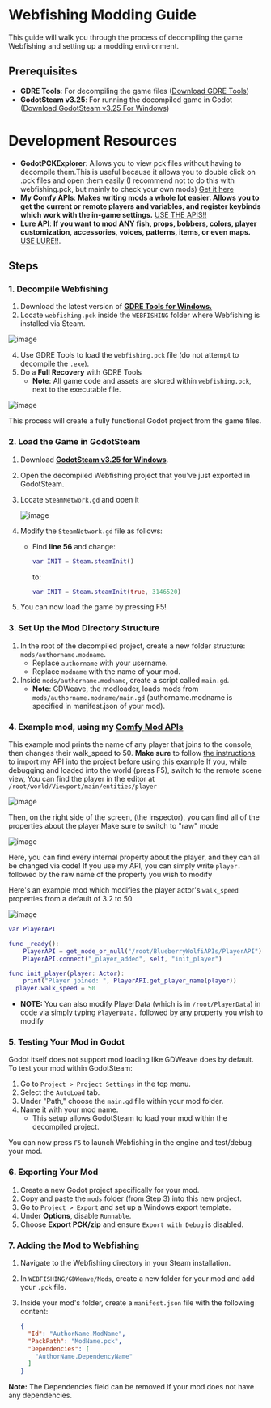# Webfishing Modding Guide

This guide will walk you through the process of decompiling the game Webfishing and setting up a modding environment.

## Prerequisites

- **GDRE Tools**: For decompiling the game files ([Download GDRE Tools](https://github.com/bruvzg/gdsdecomp/releases/latest))
- **GodotSteam v3.25**: For running the decompiled game in Godot ([Download GodotSteam v3.25 For Windows](https://github.com/GodotSteam/GodotSteam/releases/download/v3.25/win64-g353-s159-gs325.zip))

# Development Resources

- **GodotPCKExplorer**: Allows you to view pck files without having to decompile them.This is useful because it allows you to double click on .pck files and open them easily (I recommend not to do this with webfishing.pck, but mainly to check your own mods) [Get it here](https://github.com/DmitriySalnikov/GodotPCKExplorer) 
- **My Comfy APIs**: **Makes writing mods a whole lot easier. Allows you to get the current or remote players and variables, and register keybinds which work with the in-game settings.** [USE THE APIS!!](https://github.com/BlueberryWolf/APIs)
- **Lure API**: **If you want to mod ANY fish, props, bobbers, colors, player customization, accessories, voices, patterns, items, or even maps.** [USE LURE!!](https://github.com/Sulayre/WebfishingLure).

## Steps

### 1. Decompile Webfishing

1. Download the latest version of **[GDRE Tools for Windows.](https://github.com/bruvzg/gdsdecomp/releases/latest)**
2. Locate `webfishing.pck` inside the `WEBFISHING` folder where Webfishing is installed via Steam.

![image](https://github.com/user-attachments/assets/8c0e4591-0f96-4a5f-85ad-0188d40818d6)

4. Use GDRE Tools to load the `webfishing.pck` file (do not attempt to decompile the `.exe`).
5. Do a **Full Recovery** with GDRE Tools
    - **Note**: All game code and assets are stored within `webfishing.pck`, next to the executable file.

![image](https://github.com/user-attachments/assets/43a26111-93ae-4987-b386-18c457576c56)

This process will create a fully functional Godot project from the game files.

### 2. Load the Game in GodotSteam

1. Download **[GodotSteam v3.25 for Windows](https://github.com/GodotSteam/GodotSteam/releases/download/v3.25/win64-g353-s159-gs325.zip)**.
2. Open the decompiled Webfishing project that you've just exported in GodotSteam.
3. Locate `SteamNetwork.gd` and open it

   ![image](https://github.com/user-attachments/assets/50edada2-b6b2-4a08-80d1-50ebe225cfcc)
   
5. Modify the `SteamNetwork.gd` file as follows:
   - Find **line 56** and change:
     ```gd
     var INIT = Steam.steamInit()
     ```
     to:
     ```gd
     var INIT = Steam.steamInit(true, 3146520)
     ```
6. You can now load the game by pressing F5!

### 3. Set Up the Mod Directory Structure

1. In the root of the decompiled project, create a new folder structure: `mods/authorname.modname`.
   - Replace `authorname` with your username.
   - Replace `modname` with the name of your mod.
3. Inside `mods/authorname.modname`, create a script called `main.gd`.
   - **Note**: GDWeave, the modloader, loads mods from `mods/authorname.modname/main.gd` (authorname.modname is specified in manifest.json of your mod).

### 4. Example mod, using my [Comfy Mod APIs](https://github.com/BlueberryWolf/APIs)
This example mod prints the name of any player that joins to the console, then changes their walk_speed to 50.
**Make sure** to follow [the instructions]([https://github.com/BlueberryWolf/APIs](https://github.com/BlueberryWolf/APIs?tab=readme-ov-file#developer-usage-for-the-nerds)) to import my API into the project before using this example
If you, while debugging and loaded into the world (press F5), switch to the remote scene view,
You can find the player in the editor at `/root/world/Viewport/main/entities/player`

![image](https://github.com/user-attachments/assets/f3562100-9ef8-4d7c-b5cd-c0b5ec0b994c)

Then, on the right side of the screen, (the inspector), you can find all of the properties about the player
Make sure to switch to "raw" mode

![image](https://github.com/user-attachments/assets/17d57ee8-47cd-4e18-956f-884de75fe493)

Here, you can find every internal property about the player, and they can all be changed via code!
If you use my API, you can simply write `player.` followed by the raw name of the property you wish to modify

Here's an example mod which modifies the player actor's `walk_speed` properties from a default of 3.2 to 50

![image](https://github.com/user-attachments/assets/8e0c753d-c075-406f-b324-0ba24945b879)

```gd
var PlayerAPI

func _ready():
	PlayerAPI = get_node_or_null("/root/BlueberryWolfiAPIs/PlayerAPI")
	PlayerAPI.connect("_player_added", self, "init_player")

func init_player(player: Actor):
	print("Player joined: ", PlayerAPI.get_player_name(player))
  player.walk_speed = 50
```
* **NOTE:** You can also modify PlayerData (which is in `/root/PlayerData`) in code via simply typing `PlayerData.` followed by any property you wish to modify

### 5. Testing Your Mod in Godot

Godot itself does not support mod loading like GDWeave does by default. To test your mod within GodotSteam:

1. Go to `Project > Project Settings` in the top menu.
2. Select the `AutoLoad` tab.
3. Under "Path," choose the `main.gd` file within your mod folder.
4. Name it with your mod name.
   - This setup allows GodotSteam to load your mod within the decompiled project.

You can now press `F5` to launch Webfishing in the engine and test/debug your mod.

### 6. Exporting Your Mod

1. Create a new Godot project specifically for your mod.
2. Copy and paste the `mods` folder (from Step 3) into this new project.
3. Go to `Project > Export` and set up a Windows export template.
4. Under **Options**, disable `Runnable`.
5. Choose **Export PCK/zip** and ensure `Export with Debug` is disabled.

### 7. Adding the Mod to Webfishing

1. Navigate to the Webfishing directory in your Steam installation.
2. In `WEBFISHING/GDWeave/Mods`, create a new folder for your mod and add your `.pck` file.
3. Inside your mod's folder, create a `manifest.json` file with the following content:

   ```json
   {
     "Id": "AuthorName.ModName",
     "PackPath": "ModName.pck",
     "Dependencies": [
       "AuthorName.DependencyName"
     ]
   }
   ```
**Note:** The Dependencies field can be removed if your mod does not have any dependencies.
